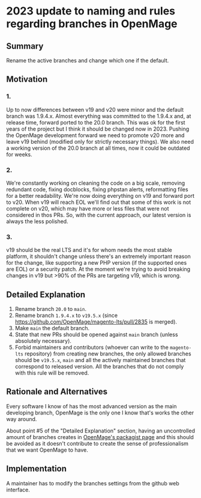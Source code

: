 # 2023 update to naming and rules regarding branches in OpenMage

## Summary

Rename the active branches and change which one if the default.

## Motivation

### 1.
Up to now differences between v19 and v20 were minor and the default branch was 1.9.4.x. Almost everything was committed to the 1.9.4.x and, at release time, forward ported to the 20.0 branch.
This was ok for the first years of the project but I think it should be changed now in 2023.
Pushing the OpenMage development forward we need to promote v20 more and leave v19 behind (modified only for strictly necessary things).
We also need a working version of the 20.0 branch at all times, now it could be outdated for weeks.

### 2.
We're constantly working on cleaning the code on a big scale, removing redundant code, fixing docblocks, fixing phpstan alerts, reformatting files for a better readability.
We're now doing everything on v19 and forward port to v20.
When v19 will reach EOL we'll find out that some of this work is not complete on v20, which may have more or less files that were not considered in thos PRs.
So, with the current approach, our latest version is always the less polished.

### 3.
v19 should be the real LTS and it's for whom needs the most stable platform, it shouldn't change unless there's an extremely important reason for the change, like supporting a new PHP version (if the supported ones are EOL) or a security patch.
At the moment we're trying to avoid breaking changes in v19 but >90% of the PRs are targeting v19, which is wrong.

## Detailed Explanation

1. Rename branch `20.0` to `main`.
2. Rename branch `1.9.4.x` to `v19.5.x` (since https://github.com/OpenMage/magento-lts/pull/2835 is merged).
3. Make `main` the default branch.
4. State that new PRs should be opened against `main` branch (unless absolutely necessary).
5. Forbid maintainers and contributors (whoever can write to the `magento-lts` repository) from creating new branches, the only allowed branches should be `v19.5.x`, `main` and all the actively maintained branches that correspond to released version. All the branches that do not comply with this rule will be removed.

## Rationale and Alternatives

Every software I know of has the most advanced version as the main developing branch, OpenMage is the only one I know that's works the other way around.

About point #5 of the "Detailed Explanation" section, having an uncontrolled amount of branches creates in [OpenMage's packagist page](https://packagist.org/packages/openmage/magento-lts) and this should be avoided as it doesn't contribute to create the sense of professionalism that we want OpenMage to have.

## Implementation

A maintainer has to modify the branches settings from the github web interface.

